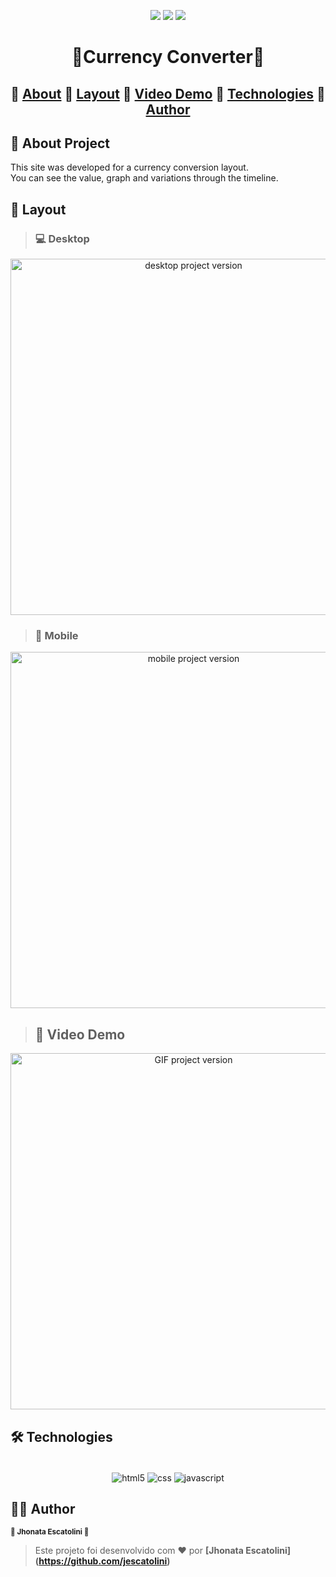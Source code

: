 <p align="center">
  <img src="https://img.shields.io/static/v1?label=license&message=MIT&color=8022F5&style=flat">
  <img src="https://img.shields.io/static/v1?label=languages&message=3&color=A8A60C&style=flat">
  <a href="https://www.linkedin.com/in/jhonata-escatolini/"><img src="https://img.shields.io/static/v1?label=made%20by&message=Escatolini&color=4B00A8&style=flat"></a>
</p> 

<h1 align="center">💱Currency Converter💱</h1>

<h2 align="center">
🔗
 <a href="#-about-project">About</a> 🔗
 <a href="#-layout">Layout</a> 🔗
 <a href="#-video-demo">Video Demo</a> 🔗
 <a href="#-technologies">Technologies</a> 🔗
 <a href="#%EF%B8%8F-author">Author</a>
</h2>

## 📖 About Project

This site was developed for a currency conversion layout.</br>
You can see the value, graph and variations through the timeline.

## 🎨 Layout

> ### 💻 Desktop
<p align="center">
  <img src="https://user-images.githubusercontent.com/99694816/234154238-64585eba-3bf0-4501-8c8f-9a975a8b1f1b.png" alt="desktop project version" height="570">
</p>

> ### 📱 Mobile
<p align="center">
  <img src="https://user-images.githubusercontent.com/99694816/234154315-502f79ed-7f8a-408a-83d4-35cc0860e854.png" alt="mobile project version" height="570">
</p>

>## 🎥 Video Demo
<p align="center">
  <img src="https://user-images.githubusercontent.com/99694816/234154779-552e83aa-4bdc-4c75-b06a-0a7812f76c54.gif" alt="GIF project version" height="570">
</p>


## 🛠 Technologies
<div align="center"><br/>
  <img align="center" alt="html5" src="https://img.shields.io/badge/HTML5-E34F26?style=for-the-badge&logo=html5&logoColor=white" />
  <img align="center" alt="css" src="https://img.shields.io/badge/CSS3-1572B6?style=for-the-badge&logo=css3&logoColor=white" />
  <img align="center" alt="javascript" src="https://img.shields.io/badge/JavaScript-F7DF1E?style=for-the-badge&logo=javascript&logoColor=black" />
</div>

## 🦸‍♂️ Author
<p>
 <sub><strong>🌟 Jhonata Escatolini 🌟</strong></sub>
</p>

>Este projeto foi desenvolvido com ❤️ por **[Jhonata Escatolini]
(https://github.com/jescatolini)**






